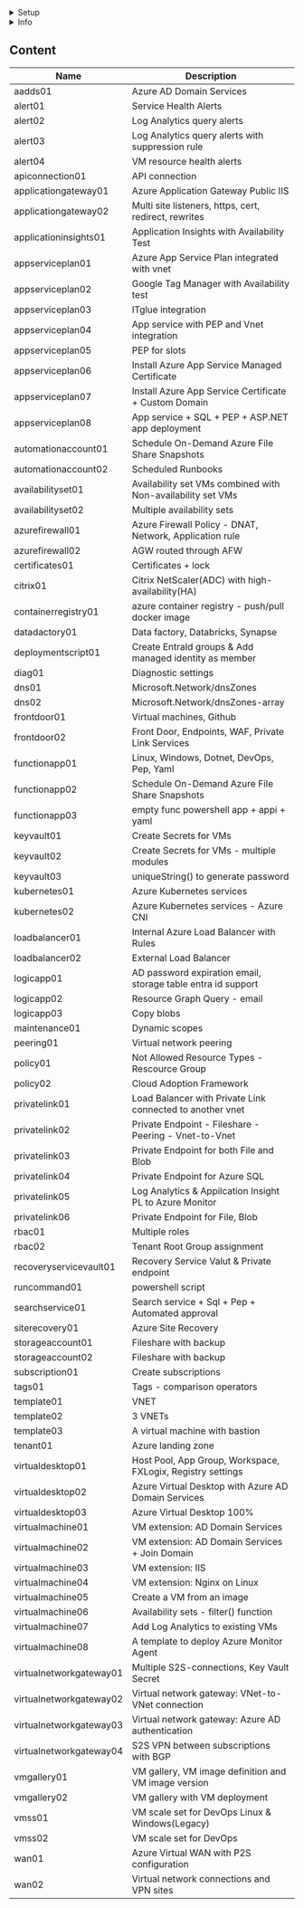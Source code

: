 <details><summary>Setup</summary><p>

Install [Azure CLI](https://learn.microsoft.com/en-us/cli/azure/install-azure-cli-windows?tabs=azure-cli)

Install [Bicep CLI](https://learn.microsoft.com/en-us/azure/azure-resource-manager/bicep/install)

Install [Azure Az PowerShell module](https://learn.microsoft.com/en-us/powershell/azure/install-az-ps?view=azps-9.1.0)

Install [Bicep VS Code extension](https://marketplace.visualstudio.com/items?itemName=ms-azuretools.vscode-bicep)

```
New-AzSubscriptionDeployment -TemplateFile main.bicep -TemplateParameterFile param.json -Location "swedencentral" -Name Deploy$(Get-Date -Format 'yyyy-MM-dd')
```
</p></details> 

<details><summary>Info</summary><p>

[Abbreviation examples for Azure resources](https://learn.microsoft.com/en-us/azure/cloud-adoption-framework/ready/azure-best-practices/resource-abbreviations)

[Naming rules and restrictions for Azure resources](https://learn.microsoft.com/en-us/azure/azure-resource-manager/management/resource-name-rules)

</p></details> 

## Content

| Name | Description | 
|--|--|
| aadds01 | Azure AD Domain Services 
| alert01 | Service Health Alerts  
| alert02 | Log Analytics query alerts 
| alert03 | Log Analytics query alerts with suppression rule 
| alert04 | VM resource health alerts
| apiconnection01 | API connection
| applicationgateway01 | Azure Application Gateway Public IIS 
| applicationgateway02 | Multi site listeners, https, cert, redirect, rewrites
| applicationinsights01 | Application Insights with Availability Test
| appserviceplan01 | Azure App Service Plan integrated with vnet 
| appserviceplan02 | Google Tag Manager with Availability test 
| appserviceplan03 | ITglue integration
| appserviceplan04 | App service with PEP and Vnet integration
| appserviceplan05 | PEP for slots 
| appserviceplan06 | Install Azure App Service Managed Certificate 
| appserviceplan07 | Install Azure App Service Certificate + Custom Domain
| appserviceplan08 | App service + SQL + PEP + ASP.NET app deployment 
| automationaccount01 | Schedule On-Demand Azure File Share Snapshots
| automationaccount02 | Scheduled Runbooks 
| availabilityset01 | Availability set VMs combined with Non-availability set VMs 
| availabilityset02 | Multiple availability sets 
| azurefirewall01 | Azure Firewall Policy - DNAT, Network, Application rule 
| azurefirewall02 | AGW routed through AFW
| certificates01 | Certificates + lock 
| citrix01 | Citrix NetScaler(ADC) with high-availability(HA) 
| containerregistry01 | azure container registry - push/pull docker image
| datadactory01 | Data factory, Databricks, Synapse
| deploymentscript01 | Create EntraId groups & Add managed identity as member
| diag01 | Diagnostic settings 
| dns01 | Microsoft.Network/dnsZones 
| dns02 | Microsoft.Network/dnsZones-array 
| frontdoor01 | Virtual machines, Github
| frontdoor02 | Front Door, Endpoints, WAF, Private Link Services
| functionapp01 | Linux, Windows, Dotnet, DevOps, Pep, Yaml
| functionapp02 | Schedule On-Demand Azure File Share Snapshots
| functionapp03 | empty func powershell app + appi + yaml
| keyvault01 | Create Secrets for VMs 
| keyvault02 | Create Secrets for VMs - multiple modules
| keyvault03 | uniqueString() to generate password 
| kubernetes01 | Azure Kubernetes services 
| kubernetes02 | Azure Kubernetes services - Azure CNI
| loadbalancer01 | Internal Azure Load Balancer with Rules
| loadbalancer02 | External Load Balancer
| logicapp01 | AD password expiration email, storage table entra id support
| logicapp02 | Resource Graph Query - email
| logicapp03 | Copy blobs 
| maintenance01 | Dynamic scopes
| peering01 | Virtual network peering 
| policy01 | Not Allowed Resource Types - Rescource Group 
| policy02 | Cloud Adoption Framework
| privatelink01 | Load Balancer with Private Link connected to another vnet
| privatelink02 | Private Endpoint - Fileshare - Peering - Vnet-to-Vnet
| privatelink03 | Private Endpoint for both File and Blob
| privatelink04 | Private Endpoint for Azure SQL
| privatelink05 | Log Analytics & Appilcation Insight PL to Azure Monitor
| privatelink06| Private Endpoint for File, Blob 
| rbac01 | Multiple roles
| rbac02 | Tenant Root Group assignment 
| recoveryservicevault01 | Recovery Service Valut & Private endpoint
| runcommand01 | powershell script
| searchservice01 | Search service + Sql + Pep + Automated approval 
| siterecovery01 | Azure Site Recovery 
| storageaccount01 | Fileshare with backup
| storageaccount02 | Fileshare with backup
| subscription01 | Create subscriptions
| tags01 | Tags - comparison operators 
| template01 | VNET
| template02 | 3 VNETs
| template03 | A virtual machine with bastion
| tenant01 | Azure landing zone
| virtualdesktop01 | Host Pool, App Group, Workspace, FXLogix, Registry settings
| virtualdesktop02 | Azure Virtual Desktop with Azure AD Domain Services
| virtualdesktop03 | Azure Virtual Desktop 100%
| virtualmachine01 | VM extension: AD Domain Services
| virtualmachine02 | VM extension: AD Domain Services + Join Domain
| virtualmachine03 | VM extension: IIS
| virtualmachine04 | VM extension: Nginx on Linux
| virtualmachine05 | Create a VM from an image
| virtualmachine06 | Availability sets - filter() function
| virtualmachine07 | Add Log Analytics to existing VMs
| virtualmachine08 | A template to deploy Azure Monitor Agent
| virtualnetworkgateway01 | Multiple S2S-connections, Key Vault Secret
| virtualnetworkgateway02 | Virtual network gateway: VNet-to-VNet connection
| virtualnetworkgateway03 | Virtual network gateway: Azure AD authentication
| virtualnetworkgateway04 | S2S VPN between subscriptions with BGP
| vmgallery01 | VM gallery, VM image definition and VM image version
| vmgallery02 | VM gallery with VM deployment
| vmss01 | VM scale set for DevOps Linux & Windows(Legacy) 
| vmss02 | VM scale set for DevOps
| wan01 | Azure Virtual WAN with P2S configuration
| wan02 | Virtual network connections and VPN sites
